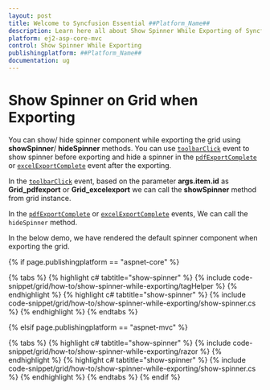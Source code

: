 ```yaml
---
layout: post
title: Welcome to Syncfusion Essential ##Platform_Name##
description: Learn here all about Show Spinner While Exporting of Syncfusion Essential ##Platform_Name## widgets based on HTML5 and jQuery.
platform: ej2-asp-core-mvc
control: Show Spinner While Exporting
publishingplatform: ##Platform_Name##
documentation: ug
---
```



# Show Spinner on Grid when Exporting

You can show/ hide spinner component while exporting the grid using **showSpinner**/ **hideSpinner** methods. You can use [`toolbarClick`](https://help.syncfusion.com/cr/aspnetcore-js2/Syncfusion.EJ2.Grids.Grid.html#Syncfusion_EJ2_Grids_Grid_ToolbarClick) event to show spinner before exporting and hide a spinner in the [`pdfExportComplete`](https://help.syncfusion.com/cr/aspnetcore-js2/Syncfusion.EJ2.Grids.Grid.html#Syncfusion_EJ2_Grids_Grid_PdfExportComplete) or [`excelExportComplete`](https://help.syncfusion.com/cr/aspnetcore-js2/Syncfusion.EJ2.Grids.Grid.html#Syncfusion_EJ2_Grids_Grid_ExcelExportComplete) event after the exporting.

In the [`toolbarClick`](https://help.syncfusion.com/cr/aspnetcore-js2/Syncfusion.EJ2.Grids.Grid.html#Syncfusion_EJ2_Grids_Grid_ToolbarClick) event, based on the parameter **args.item.id** as **Grid_pdfexport** or **Grid_excelexport** we can call the **showSpinner** method from grid instance.

In the [`pdfExportComplete`](https://help.syncfusion.com/cr/aspnetcore-js2/Syncfusion.EJ2.Grids.Grid.html#Syncfusion_EJ2_Grids_Grid_PdfExportComplete) or [`excelExportComplete`](https://help.syncfusion.com/cr/aspnetcore-js2/Syncfusion.EJ2.Grids.Grid.html#Syncfusion_EJ2_Grids_Grid_ExcelExportComplete) events, We can call the `hideSpinner` method.

In the below demo, we have rendered the default spinner component when exporting the grid.

{% if page.publishingplatform == "aspnet-core" %}

{% tabs %}
{% highlight c# tabtitle="show-spinner" %}
{% include code-snippet/grid/how-to/show-spinner-while-exporting/tagHelper %}
{% endhighlight %}
{% highlight c# tabtitle="show-spinner" %}
{% include code-snippet/grid/how-to/show-spinner-while-exporting/show-spinner.cs %}
{% endhighlight %}
{% endtabs %}

{% elsif page.publishingplatform == "aspnet-mvc" %}

{% tabs %}
{% highlight c# tabtitle="show-spinner" %}
{% include code-snippet/grid/how-to/show-spinner-while-exporting/razor %}
{% endhighlight %}
{% highlight c# tabtitle="show-spinner" %}
{% include code-snippet/grid/how-to/show-spinner-while-exporting/show-spinner.cs %}
{% endhighlight %}
{% endtabs %}
{% endif %}


